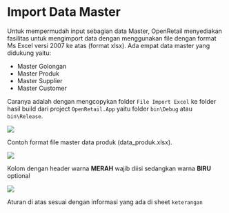 Import Data Master
==============================================

Untuk mempermudah input sebagian data Master, OpenRetail menyediakan fasilitas untuk mengimport data dengan menggunakan file dengan format Ms Excel versi 2007 ke atas (format xlsx). Ada empat data master yang didukung yaitu:

* Master Golongan
* Master Produk
* Master Supplier
* Master Customer

Caranya adalah dengan mengcopykan folder `File Import Excel` ke folder hasil build dari project `OpenRetail.App` yaitu folder `bin\Debug` atau `bin\Release`.

![](https://openretailblog.files.wordpress.com/2017/04/11042017-1.png)

Contoh format file master data produk (data_produk.xlsx).

![](https://openretailblog.files.wordpress.com/2017/04/11042017-2.png)

Kolom dengan header warna **MERAH** wajib diisi sedangkan warna **BIRU** optional

![](https://openretailblog.files.wordpress.com/2017/04/11042017-3.png)

Aturan di atas sesuai dengan informasi yang ada di sheet `keterangan`